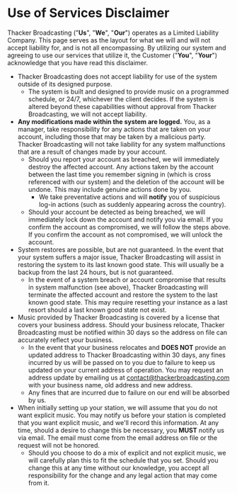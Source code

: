 # Use of Services Disclaimer

Thacker Broadcasting ("**Us**", "**We**", "**Our**") operates as a Limited Liability Company. This page serves as the layout for what we will and will not accept liability for, and is not all encompassing. By utilizing our system and agreeing to use our services that utilize it, the Customer ("**You**", "**Your**") acknowledge that you have read this disclaimer.

- Thacker Broadcasting does not accept liability for use of the system outside of its designed purpose.
    - The system is built and designed to provide music on a programmed schedule, or 24/7, whichever the client decides. If the system is altered beyond these capabilities without approval from Thacker Broadcasting, we will not accept liability.
- **Any modifications made within the system are logged.** You, as a manager, take responsibility for any actions that are taken on your account, including those that may be taken by a malicious party. Thacker Broadcasting will not take liability for any system malfunctions that are a result of changes made by your account.
    - Should you report your account as breached, we will immediately destroy the affected account. Any actions taken by the account between the last time you remember signing in (which is cross referenced with our system) and the deletion of the account will be undone. This may include genuine actions done by you.
        - We take preventative actions and will **notify** you of suspicious log-in actions (such as suddenly appearing across the country).
    - Should your account be detected as being breached, we will immediately lock down the account and notify you via email. If you confirm the account as compromised, we will follow the steps above. If you confirm the account as not compromised, we will unlock the account.
- System restores are possible, but are not guaranteed. In the event that your system suffers a major issue, Thacker Broadcasting will assist in restoring the system to its last known good state. This will usually be a backup from the last 24 hours, but is not guaranteed.
    - In the event of a system breach or account compromise that results in system malfunction (see above), Thacker Broadcasting will terminate the affected account and restore the system to the last known good state. This may require resetting your instance as a last resort should a last known good state not exist.
- Music provided by Thacker Broadcasting is covered by a license that covers your business address. Should your business relocate, Thacker Broadcasting must be notified within 30 days so the address on file can accurately reflect your business.
    - In the event that your business relocates and **DOES NOT** provide an updated address to Thacker Broadcasting within 30 days, any fines incurred by us will be passed on to you due to failure to keep us updated on your current address of operation. You may request an address update by emailing us at [contact@thackerbroadcasting.com](mailto:contact@thackerbroadcasting.com) with your business name, old address and new address.
    - Any fines that are incurred due to failure on our end will be absorbed by us.
- When initially setting up your station, we will assume that you do not want explicit music. You may notify us before your station is completed that you want explicit music, and we'll record this information. At any time, should a desire to change this be necessary, you **MUST** notify us via email. The email must come from the email address on file or the request will not be honored.
    - Should you choose to do a mix of explicit and not explicit music, we will carefully plan this to fit the schedule that you set. Should you change this at any time without our knowledge, you accept all responsibility for the change and any legal action that may come from it.
